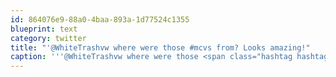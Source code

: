 ```yaml
---
id: 864076e9-88a0-4baa-893a-1d77524c1355
blueprint: text
category: twitter
title: "'@WhiteTrashvw where were those #mcvs from? Looks amazing!"
caption: '''@WhiteTrashvw where were those <span class="hashtag hashtag_local">#<a href="http://tweettemp.darylchymko.ca/?tag=mcvs">mcvs</a> from? Looks amazing!'
---
```

